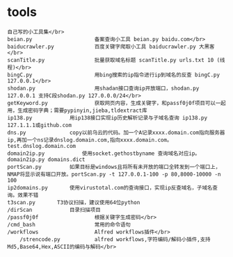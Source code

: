 # tools
	自己写的小工具集</br>
	beian.py                    备案查询小工具 beian.py baidu.com</br>
	baiducrawler.py             百度关键字爬取小工具 baiducrawler.py 大黑客</br>
	scanTitle.py                批量获取域名标题 scanTitle.py urls.txt 10 (线程)</br>
	bingC.py                    用bing搜索的ip指令进行ip到域名的反查 bingC.py 127.0.0.1</br>
	shodan.py                   用shadan接口查询ip开放端口，shodan.py 127.0.0.1 支持C段shodan.py 127.0.0.0/24</br>	
	getKeyword.py               获取网页内容，生成关键字，和passf0j0f项目可以一起用，生成密码字典；需要pypinyin,jieba,tldextract库
	ip138.py		    用ip138接口实现ip历史解析记录与子域名查询 ip138.py 127.1.1.1或github.com 
	dns.py			    copy以前乌云的代码。加一个A记录xxxx.domain.com指向服务器ip,再加一个ns记录dnslog.domain.com,指向xxxx.domain.com。test.dnslog.domain.com
	domain2ip.py		    使用socket.gethostbyname 查询域名对应ip。domain2ip.py domains.dict
	portScan.py		    如果目标是windows且将所有未开放的端口全转发到一个端口上，NMAP将显示说有端口开放。portScan.py -t 127.0.0.1-100 -p 80,8000-10000 -n 100 
	ip2domains.py		使用virustotal.com的查询接口，实现ip反查域名，子域名查询。效果不错
	t3scan.py		T3协议扫描，建议使用64位python
	/dirScan		    目录扫描项目
	/passf0j0f                  根据关键字生成密码</br>
	/cmd_bash                   常用的命令语句	
	/workflows                  Alfred workflows插件</br>
		/strencode.py           alfred workflows,字符编码/解码小插件,支持Md5,Base64,Hex,ASCII的编码与解码</br>

